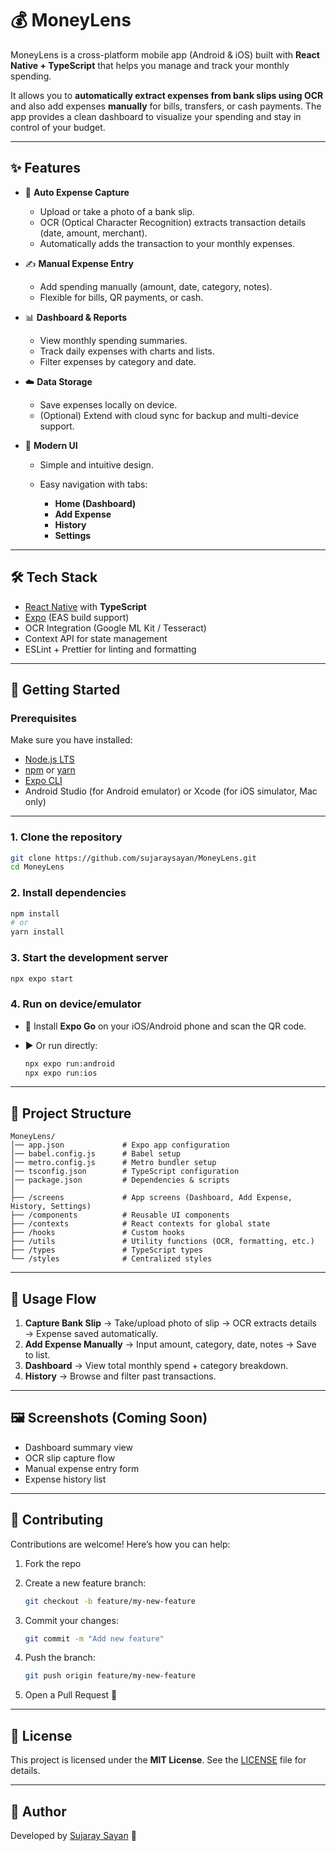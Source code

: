 # 💰 MoneyLens

MoneyLens is a cross-platform mobile app (Android & iOS) built with **React Native + TypeScript** that helps you manage and track your monthly spending.

It allows you to **automatically extract expenses from bank slips using OCR** and also add expenses **manually** for bills, transfers, or cash payments. The app provides a clean dashboard to visualize your spending and stay in control of your budget.

---

## ✨ Features

* 📸 **Auto Expense Capture**

  * Upload or take a photo of a bank slip.
  * OCR (Optical Character Recognition) extracts transaction details (date, amount, merchant).
  * Automatically adds the transaction to your monthly expenses.

* ✍️ **Manual Expense Entry**

  * Add spending manually (amount, date, category, notes).
  * Flexible for bills, QR payments, or cash.

* 📊 **Dashboard & Reports**

  * View monthly spending summaries.
  * Track daily expenses with charts and lists.
  * Filter expenses by category and date.

* ☁️ **Data Storage**

  * Save expenses locally on device.
  * (Optional) Extend with cloud sync for backup and multi-device support.

* 🎨 **Modern UI**

  * Simple and intuitive design.
  * Easy navigation with tabs:

    * **Home (Dashboard)**
    * **Add Expense**
    * **History**
    * **Settings**

---

## 🛠 Tech Stack

* [React Native](https://reactnative.dev/) with **TypeScript**
* [Expo](https://expo.dev/) (EAS build support)
* OCR Integration (Google ML Kit / Tesseract)
* Context API for state management
* ESLint + Prettier for linting and formatting

---

## 🚀 Getting Started

### Prerequisites

Make sure you have installed:

* [Node.js LTS](https://nodejs.org/)
* [npm](https://www.npmjs.com/) or [yarn](https://yarnpkg.com/)
* [Expo CLI](https://docs.expo.dev/get-started/installation/)
* Android Studio (for Android emulator) or Xcode (for iOS simulator, Mac only)

---

### 1. Clone the repository

```bash
git clone https://github.com/sujaraysayan/MoneyLens.git
cd MoneyLens
```

### 2. Install dependencies

```bash
npm install
# or
yarn install
```

### 3. Start the development server

```bash
npx expo start
```

### 4. Run on device/emulator

* 📱 Install **Expo Go** on your iOS/Android phone and scan the QR code.
* ▶️ Or run directly:

  ```bash
  npx expo run:android
  npx expo run:ios
  ```

---

## 📂 Project Structure

```
MoneyLens/
│── app.json             # Expo app configuration
│── babel.config.js      # Babel setup
│── metro.config.js      # Metro bundler setup
│── tsconfig.json        # TypeScript configuration
│── package.json         # Dependencies & scripts
│
├── /screens             # App screens (Dashboard, Add Expense, History, Settings)
├── /components          # Reusable UI components
├── /contexts            # React contexts for global state
├── /hooks               # Custom hooks
├── /utils               # Utility functions (OCR, formatting, etc.)
├── /types               # TypeScript types
└── /styles              # Centralized styles
```

---

## 📱 Usage Flow

1. **Capture Bank Slip** → Take/upload photo of slip → OCR extracts details → Expense saved automatically.
2. **Add Expense Manually** → Input amount, category, date, notes → Save to list.
3. **Dashboard** → View total monthly spend + category breakdown.
4. **History** → Browse and filter past transactions.

---

## 🖼 Screenshots (Coming Soon)

* Dashboard summary view
* OCR slip capture flow
* Manual expense entry form
* Expense history list

---

## 🤝 Contributing

Contributions are welcome!
Here’s how you can help:

1. Fork the repo
2. Create a new feature branch:

   ```bash
   git checkout -b feature/my-new-feature
   ```
3. Commit your changes:

   ```bash
   git commit -m "Add new feature"
   ```
4. Push the branch:

   ```bash
   git push origin feature/my-new-feature
   ```
5. Open a Pull Request 🎉

---

## 📄 License

This project is licensed under the **MIT License**.
See the [LICENSE](LICENSE) file for details.

---

## 👤 Author

Developed by [Sujaray Sayan](https://github.com/sujaraysayan) 🚀
